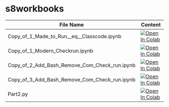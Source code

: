 # s8workbooks



File Name | Content
------------ | -------------
Copy_of_1_Made_to_Run__eq__Classcode.ipynb | [![Open In Colab](https://colab.research.google.com/assets/colab-badge.svg)](https://colab.research.google.com/github/NaviDSX/s8workbooks/blob/main/Copy_of_1_Made_to_Run__eq__Classcode.ipynb)
Copy_of_1_Modern_Checkrun.ipynb | [![Open In Colab](https://colab.research.google.com/assets/colab-badge.svg)](https://colab.research.google.com/github/NaviDSX/s8workbooks/blob/main/Copy_of_1_Modern_Checkrun.ipynb)
Copy_of_2_Add_Bash_Remove_Com_Check_run.ipynb |  [![Open In Colab](https://colab.research.google.com/assets/colab-badge.svg)](https://colab.research.google.com/github/NaviDSX/s8workbooks/blob/main/Copy_of_2_Add_Bash_Remove_Com_Check_run.ipynb)
Copy_of_3_Add_Bash_Remove_Com_Check_run.ipynb|  [![Open In Colab](https://colab.research.google.com/assets/colab-badge.svg)](https://colab.research.google.com/github/NaviDSX/s8workbooks/blob/main/Copy_of_3_Add_Bash_Remove_Com_Check_run.ipynb)
Part2.py |   [![Open In Colab](https://colab.research.google.com/assets/colab-badge.svg)]()
